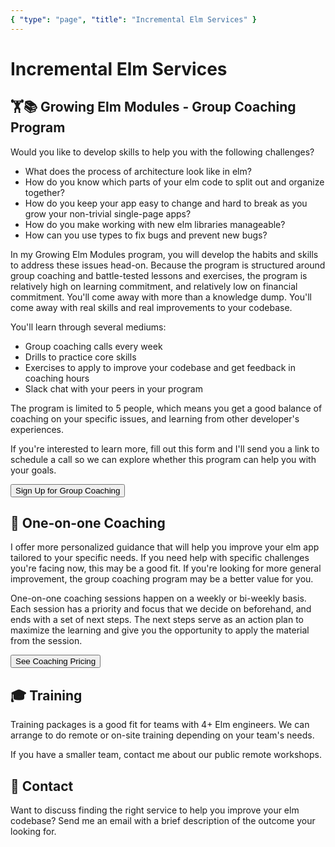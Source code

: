 ```yaml
---
{ "type": "page", "title": "Incremental Elm Services" }
---
```


# Incremental Elm Services

## 🏋📚 Growing Elm Modules - Group Coaching Program

Would you like to develop skills to help you with the following challenges?

- What does the process of architecture look like in elm?
- How do you know which parts of your elm code to split out and organize together?
- How do you keep your app easy to change and hard to break as you grow your non-trivial single-page apps?
- How do you make working with new elm libraries manageable?
- How can you use types to fix bugs and prevent new bugs?

In my Growing Elm Modules program, you will develop the habits and skills to address these issues head-on. Because the program is structured around group coaching and battle-tested lessons and exercises, the program is relatively high on learning commitment, and relatively low on financial commitment. You'll come away with more than a knowledge dump. You'll come away with real skills and real improvements to your codebase.

You'll learn through several mediums:

- Group coaching calls every week
- Drills to practice core skills
- Exercises to apply to improve your codebase and get feedback in coaching hours
- Slack chat with your peers in your program

The program is limited to 5 people, which means you get a good balance of coaching on your specific issues, and learning from other developer's experiences.

If you're interested to learn more, fill out this form and I'll send you a link to schedule a call so we can explore whether this program can help you with your goals.

<button url="/accelerator-application">
Sign Up for Group Coaching
</button>

## 👥 One-on-one Coaching

I offer more personalized guidance that will help you improve your elm app tailored to your specific needs. If you need help with specific challenges you're facing now, this may be a good fit. If you're looking for more general improvement, the group coaching program may be a better value for you.

One-on-one coaching sessions happen on a weekly or bi-weekly basis. Each session has a priority and focus that we decide on beforehand, and ends with a set of next steps. The next steps serve as an action plan to maximize the learning and give you the opportunity to apply the material from the session.

<button url="https://app.moonclerk.com/pay/59azfo4etnk4">
See Coaching Pricing
</button>

## 🎓 Training

Training packages is a good fit for teams with 4+ Elm engineers. We can arrange to do remote or on-site training depending on your team's needs.

If you have a smaller team, contact me about our public remote workshops.

## 👋 Contact

Want to discuss finding the right service to help you improve your elm codebase? Send me an email with a brief description of the outcome your looking for.

<contact-button />
